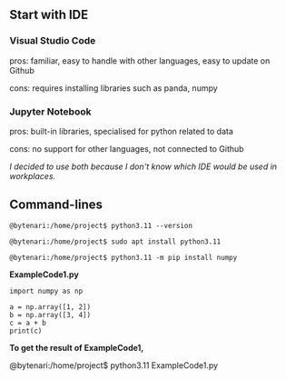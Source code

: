 ## Start with IDE

### Visual Studio Code
  pros: familiar, easy to handle with other languages, easy to update on Github
  
  cons: requires installing libraries such as panda, numpy 
### Jupyter Notebook
  pros: built-in libraries, specialised for python related to data
  
  cons: no support for other languages, not connected to Github

*I decided to use both because I don't know which IDE would be used in workplaces.*


## Command-lines
```
@bytenari:/home/project$ python3.11 --version

@bytenari:/home/project$ sudo apt install python3.11

@bytenari:/home/project$ python3.11 -m pip install numpy
```

**ExampleCode1.py**

```
import numpy as np

a = np.array([1, 2])
b = np.array([3, 4])
c = a + b
print(c)
```

**To get the result of ExampleCode1,**

@bytenari:/home/project$ python3.11 ExampleCode1.py
